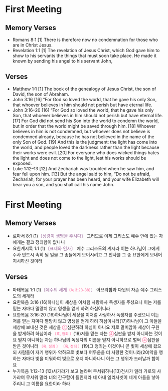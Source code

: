 #  First Meeting
## Memory Verses
- Romans 8:1   [1] There is therefore now no condemnation for those who are in Christ Jesus. 
- Revelation 1:1   [1] The revelation of Jesus Christ, which God gave him to show to his servants the things that must soon take place. He made it known by sending his angel to his servant John, 


## Verses
- Matthew 1:1   [1] The book of the genealogy of Jesus Christ, the son of David, the son of Abraham. 
- John 3:16   [16] “For God so loved the world, that he gave his only Son, that whoever believes in him should not perish but have eternal life. 
- John 3:16–20   [16] “For God so loved the world, that he gave his only Son, that whoever believes in him should not perish but have eternal life. [17] For God did not send his Son into the world to condemn the world, but in order that the world might be saved through him. [18] Whoever believes in him is not condemned, but whoever does not believe is condemned already, because he has not believed in the name of the only Son of God. [19] And this is the judgment: the light has come into the world, and people loved the darkness rather than the light because their works were evil. [20] For everyone who does wicked things hates the light and does not come to the light, lest his works should be exposed. 
- Luke 1:12–13   [12] And Zechariah was troubled when he saw him, and fear fell upon him. [13] But the angel said to him, “Do not be afraid, Zechariah, for your prayer has been heard, and your wife Elizabeth will bear you a son, and you shall call his name John. 


#  First Meeting
## Memory Verses
- 로마서 8:1 (1)<FONT COLOR="#996699">〔성령이 생명을 주시다〕</FONT> 그러므로 이제 그리스도 예수 안에 있는 자에게는 결코 정죄함이 없나니
- 요한계시록 1:1 (1)<FONT COLOR="#996699">〔표제와 인사〕</FONT> 예수 그리스도의 계시라 이는 하나님이 그에게 주사 반드시 속히 될 일을 그 종들에게 보이시려고 그 천사를 그 종 요한에게 보내어 지시하신 것이라


## Verses
- 마태복음 1:1 (1)<FONT COLOR="#996699">〔예수의 세계<SMALL><FONT COLOR="#FF6095">〔눅 3:23-38〕</FONT></SMALL>〕</FONT> 아브라함과 다윗의 자손 예수 그리스도의 세계라
- 요한복음 3:16 (16)하나님이 세상을 이처럼 사랑하사 독생자를 주셨으니 이는 저를 믿는 자마다 멸망치 않고 영생을 얻게 하려 하심이니라
- 요한복음 3:16-20 (16)하나님이 세상을 이처럼 사랑하사 독생자를 주셨으니 이는 저를 믿는 자마다 멸망치 않고 영생을 얻게 하려 하심이니라(17)하나님이 그 아들을 세상에 보내신 것은 세상을 <SMALL><FONT COLOR="#FF6095">④</FONT></SMALL>심판하려 하심이 아니요 저로 말미암아 세상이 구원을 받게하려 하심이라 <SMALL><FONT COLOR="#FF6095">〔혹, 정죄 〕</FONT></SMALL>(18)저를 믿는 자는 <SMALL><FONT COLOR="#FF6095">④</FONT></SMALL>심판을 받지 아니하는 것이요 믿지 아니하는 자는 하나님의 독생자의 이름을 믿지 아니하므로 벌써 <SMALL><FONT COLOR="#FF6095">④</FONT></SMALL>심판을 받은 것이니라 <SMALL><FONT COLOR="#FF6095">〔혹, 정죄 〕</FONT></SMALL> <SMALL><FONT COLOR="#FF6095">〔혹, 정죄 〕</FONT></SMALL>(19)그 정죄는 이것이니 곧 빛이 세상에 왔으되 사람들이 자기 행위가 악하므로 빛보다 어두움을 더 사랑한 것이니라(20)악을 행하는 자마다 빛을 미워하여 빛으로 오지 아니하나니 이는 그 행위가 드러날까 함이요
- 누가복음 1:12-13 (12)사가랴가 보고 놀라며 무서워하니(13)천사가 일러 가로되 사가랴여 무서워 말라 너의 간구함이 들린지라 네 아내 엘리사벳이 네게 아들을 낳아 주리니 그 이름을 요한이라 하라


